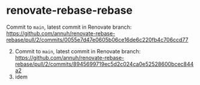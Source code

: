 # renovate-rebase-rebase

Commit to `main`, latest commit in Renovate branch: https://github.com/annuh/renovate-rebase-rebase/pull/2/commits/0055e7d47e0605b06ce16de6c220fb4c706ccd77


2. Commit to `main`, latest commit in Renovate branch: https://github.com/annuh/renovate-rebase-rebase/pull/2/commits/8945699719ec5d2c024ca0e52528600bcec844a2
3. idem 
